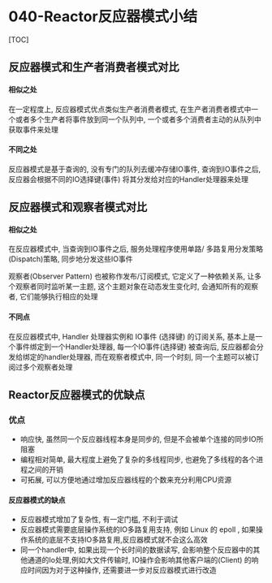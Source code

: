 # 040-Reactor反应器模式小结

[TOC]

## 反应器模式和生产者消费者模式对比

#### 相似之处

在一定程度上, 反应器模式优点类似生产者消费者模式, 在生产者消费者模式中一个或者多个生产者将事件放到同一个队列中, 一个或者多个消费者主动的从队列中获取事件来处理

#### 不同之处

反应器模式是基于查询的, 没有专门的队列去缓冲存储IO事件, 查询到IO事件之后, 反应器会根据不同的IO选择键(事件) 将其分发给对应的Handler处理器来处理

## 反应器模式和观察者模式对比

#### 相似之处

 在反应器模式中, 当查询到IO事件之后, 服务处理程序使用单路/ 多路复用分发策略(Dispatch)策略, 同步地分发这些IO事件

观察者(Observer Pattern) 也被称作发布/订阅模式, 它定义了一种依赖关系, 让多个观察者同时监听某一主题, 这个主题对象在动态发生变化时, 会通知所有的观察者, 它们能够执行相应的处理

#### 不同点

在反应器模式中, Handler 处理器实例和 IO事件 (选择键) 的订阅关系, 基本上是一个事件绑定到一个Handler处理器, 每一个IO事件(选择键) 被查询后, 反应器都会分发给绑定的handler处理器, 而在观察者模式中, 同一个时刻, 同一个主题可以被订阅过多个观察者处理

## Reactor反应器模式的优缺点

### 优点

- 响应快, 虽然同一个反应器线程本身是同步的, 但是不会被单个连接的同步IO所阻塞
- 编程相对简单, 最大程度上避免了复杂的多线程同步, 也避免了多线程的各个进程之间的开销
- 可拓展, 可以方便地通过增加反应器线程的个数来充分利用CPU资源

#### 反应器模式的缺点

- 反应器模式增加了复杂性, 有一定门槛, 不利于调试
- 反应器模式需要底层操作系统的IO多路复用支持, 例如 Linux 的 epoll , 如果操作系统的底层不支持IO多路复用,反应器模式就不会这么高效
- 同一个handler中, 如果出现一个长时间的数据读写, 会影响整个反应器中的其他通道的Io处理,例如大文件传输时, IO操作会影响其他客户端的(Client) 的响应时间因为对于这种操作, 还需要进一步对反应器模式进行改造